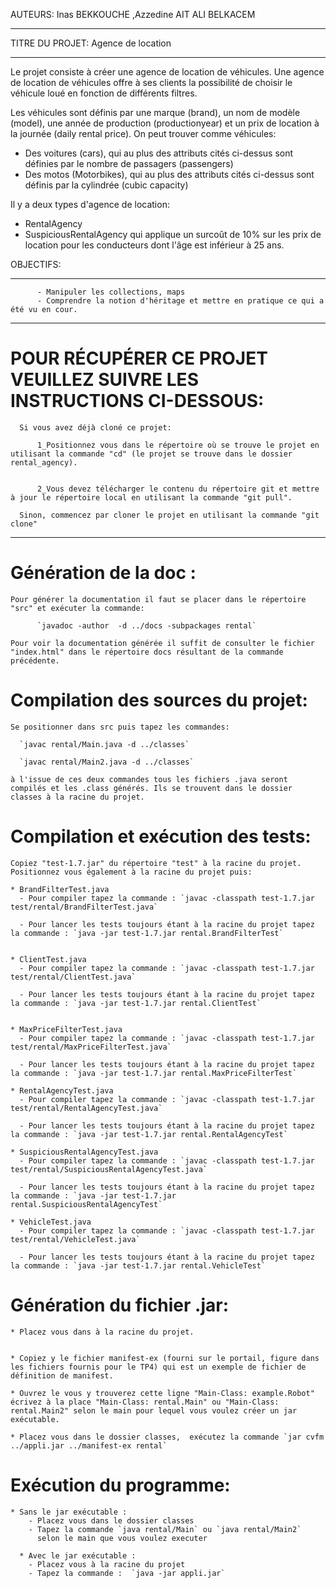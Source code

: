 AUTEURS: Inas BEKKOUCHE ,Azzedine AIT ALI BELKACEM
********

TITRE DU PROJET: Agence de location
****************

Le projet consiste à créer une agence de location de véhicules.
Une agence de location de véhicules offre à ses clients la possibilité de choisir le véhicule loué en fonction de différents filtres.

Les véhicules sont définis par une marque (brand), un nom de modèle (model), une année de production (productionyear)  et  un  prix  de  location  à  la  journée  (daily  rental  price).
On peut trouver comme véhicules:
- Des voitures (cars), qui au plus des attributs cités ci-dessus sont définies par le nombre de passagers (passengers)
- Des motos (Motorbikes), qui au plus des attributs cités ci-dessus sont définis par la cylindrée (cubic capacity)

Il y a deux types d'agence de location:
- RentalAgency
- SuspiciousRentalAgency qui applique un surcoût de 10% sur les prix de location pour les conducteurs dont l'âge est inférieur à 25 ans.


OBJECTIFS:
**********
          - Manipuler les collections, maps
          - Comprendre la notion d'héritage et mettre en pratique ce qui a été vu en cour.

*****************************************************************************
POUR RÉCUPÉRER CE PROJET VEUILLEZ SUIVRE LES INSTRUCTIONS CI-DESSOUS:
=====================================================================

      Si vous avez déjà cloné ce projet:

          1_Positionnez vous dans le répertoire où se trouve le projet en utilisant la commande "cd" (le projet se trouve dans le dossier rental_agency).


          2_Vous devez télécharger le contenu du répertoire git et mettre à jour le répertoire local en utilisant la commande "git pull".

      Sinon, commencez par cloner le projet en utilisant la commande "git clone"

--------------------------------------------------------------

Génération de la doc :
======================
    Pour générer la documentation il faut se placer dans le répertoire "src" et exécuter la commande:

          `javadoc -author  -d ../docs -subpackages rental`

    Pour voir la documentation générée il suffit de consulter le fichier "index.html" dans le répertoire docs résultant de la commande précédente.

Compilation des sources du projet:
===================================

    Se positionner dans src puis tapez les commandes:

      `javac rental/Main.java -d ../classes`

      `javac rental/Main2.java -d ../classes`

    à l'issue de ces deux commandes tous les fichiers .java seront compilés et les .class générés. Ils se trouvent dans le dossier classes à la racine du projet.

Compilation et exécution des tests:
===================================
    Copiez "test-1.7.jar" du répertoire "test" à la racine du projet.
    Positionnez vous également à la racine du projet puis:

    * BrandFilterTest.java
      - Pour compiler tapez la commande : `javac -classpath test-1.7.jar test/rental/BrandFilterTest.java`

      - Pour lancer les tests toujours étant à la racine du projet tapez la commande : `java -jar test-1.7.jar rental.BrandFilterTest`


    * ClientTest.java
      - Pour compiler tapez la commande : `javac -classpath test-1.7.jar test/rental/ClientTest.java`

      - Pour lancer les tests toujours étant à la racine du projet tapez la commande : `java -jar test-1.7.jar rental.ClientTest`


    * MaxPriceFilterTest.java
      - Pour compiler tapez la commande : `javac -classpath test-1.7.jar test/rental/MaxPriceFilterTest.java`

      - Pour lancer les tests toujours étant à la racine du projet tapez la commande : `java -jar test-1.7.jar rental.MaxPriceFilterTest`

    * RentalAgencyTest.java
      - Pour compiler tapez la commande : `javac -classpath test-1.7.jar test/rental/RentalAgencyTest.java`

      - Pour lancer les tests toujours étant à la racine du projet tapez la commande : `java -jar test-1.7.jar rental.RentalAgencyTest`

    * SuspiciousRentalAgencyTest.java
      - Pour compiler tapez la commande : `javac -classpath test-1.7.jar test/rental/SuspiciousRentalAgencyTest.java`

      - Pour lancer les tests toujours étant à la racine du projet tapez la commande : `java -jar test-1.7.jar rental.SuspiciousRentalAgencyTest`

    * VehicleTest.java
      - Pour compiler tapez la commande : `javac -classpath test-1.7.jar test/rental/VehicleTest.java`

      - Pour lancer les tests toujours étant à la racine du projet tapez la commande : `java -jar test-1.7.jar rental.VehicleTest`

Génération du fichier .jar:
============================
    * Placez vous dans à la racine du projet.  


    * Copiez y le fichier manifest-ex (fourni sur le portail, figure dans les fichiers fournis pour le TP4) qui est un exemple de fichier de définition de manifest.

    * Ouvrez le vous y trouverez cette ligne "Main-Class: example.Robot" écrivez à la place "Main-Class: rental.Main" ou "Main-Class: rental.Main2" selon le main pour lequel vous voulez créer un jar exécutable.

    * Placez vous dans le dossier classes,  exécutez la commande `jar cvfm ../appli.jar ../manifest-ex rental`

Exécution du programme:
========================
    * Sans le jar exécutable :
        - Placez vous dans le dossier classes
        - Tapez la commande `java rental/Main` ou `java rental/Main2`
          selon le main que vous voulez executer

      * Avec le jar exécutable :
        - Placez vous à la racine du projet
        - Tapez la commande :  `java -jar appli.jar`
